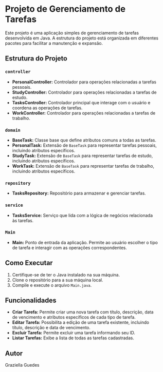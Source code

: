 # Projeto de Gerenciamento de Tarefas

Este projeto é uma aplicação simples de gerenciamento de tarefas desenvolvida em Java. A estrutura do projeto está organizada em diferentes pacotes para facilitar a manutenção e expansão.

## Estrutura do Projeto

### `controller`

- **PersonalController:** Controlador para operações relacionadas a tarefas pessoais.
- **StudyController:** Controlador para operações relacionadas a tarefas de estudo.
- **TasksController:** Controlador principal que interage com o usuário e coordena as operações de tarefas.
- **WorkController:** Controlador para operações relacionadas a tarefas de trabalho.

### `domain`

- **BaseTask:** Classe base que define atributos comuns a todas as tarefas.
- **PersonalTask:** Extensão de `BaseTask` para representar tarefas pessoais, incluindo atributos específicos.
- **StudyTask:** Extensão de `BaseTask` para representar tarefas de estudo, incluindo atributos específicos.
- **WorkTask:** Extensão de `BaseTask` para representar tarefas de trabalho, incluindo atributos específicos.

### `repository`

- **TasksRepository:** Repositório para armazenar e gerenciar tarefas.

### `service`

- **TasksService:** Serviço que lida com a lógica de negócios relacionada às tarefas.

### `Main`

- **Main:** Ponto de entrada da aplicação. Permite ao usuário escolher o tipo de tarefa e interagir com as operações correspondentes.

## Como Executar

1. Certifique-se de ter o Java instalado na sua máquina.
2. Clone o repositório para a sua máquina local.
3. Compile e execute o arquivo `Main.java`.

## Funcionalidades

- **Criar Tarefa:** Permite criar uma nova tarefa com título, descrição, data de vencimento e atributos específicos de cada tipo de tarefa.
- **Editar Tarefa:** Possibilita a edição de uma tarefa existente, incluindo título, descrição e data de vencimento.
- **Excluir Tarefa:** Permite excluir uma tarefa informando seu ID.
- **Listar Tarefas:** Exibe a lista de todas as tarefas cadastradas.

## Autor

Graziella Guedes

